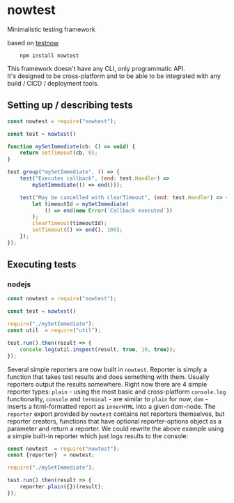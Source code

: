 # nowtest

Minimalistic testing framework

based on [testnow](https://github.com/hyperkot/testnow/)

```shell
    npm install nowtest
```

This framework doesn't have any CLI, only programmatic API.  
It's designed to be cross-platform and to be able to be
integrated with any build / CICD / deployment tools.

## Setting up / describing tests

```js
const nowtest = require("nowtest");

const test = nowtest()

function mySetImmediate(cb: () => void) {
    return setTimeout(cb, 0);
}

test.group("mySetImmediate", () => {
    test("Executes callback", (end: test.Handler) =>
        mySetImmediate(() => end()));

    test("May be cancelled with clearTimeout", (end: test.Handler) => {
        let timeoutId = mySetImmediate(
            () => end(new Error(`Callback executed`))
        );
        clearTimeout(timeoutId);
        setTimeout(() => end(), 100);
    });
});
```

## Executing tests
### nodejs

```js
const nowtest = require("nowtest");

const test = nowtest()

require("./mySetImmediate");
const util  = require("util");

test.run().then(result => {
    console.log(util.inspect(result, true, 10, true));
});
```

Several simple reporters are now built in `nowtest`. Reporter is simply a function that
takes test results and does something with them. Usually reporters output the results somewhere.
Right now there are 4 simple reporter types: `plain` - using the most basic and cross-platform
`console.log` functionality, `console` and `terminal` - are similar to `plain` for now,
`dom` - inserts a html-formatted report as `innerHTML` into a given dom-node. The `reporter`
export provided by `nowtest` contains not reporters themselves, but reporter creators,
functions that have optional reporter-options object as a parameter and return a reporter.
We could rewrite the above example using a simple built-in reporter which just logs results
to the console:

```js
const nowtest  = require("nowtest");
const {reporter}  = nowtest;

require("./mySetImmediate");

test.run().then(result => {
    reporter.plain({})(result);
});
```
